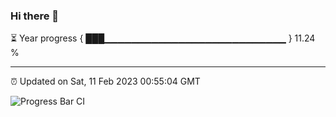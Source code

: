 ### Hi there 👋

⏳ Year progress { ███▁▁▁▁▁▁▁▁▁▁▁▁▁▁▁▁▁▁▁▁▁▁▁▁▁▁▁ } 11.24 %

---

⏰ Updated on Sat, 11 Feb 2023 00:55:04 GMT

![Progress Bar CI](https://github.com/liununu/liununu/workflows/Progress%20Bar%20CI/badge.svg)
